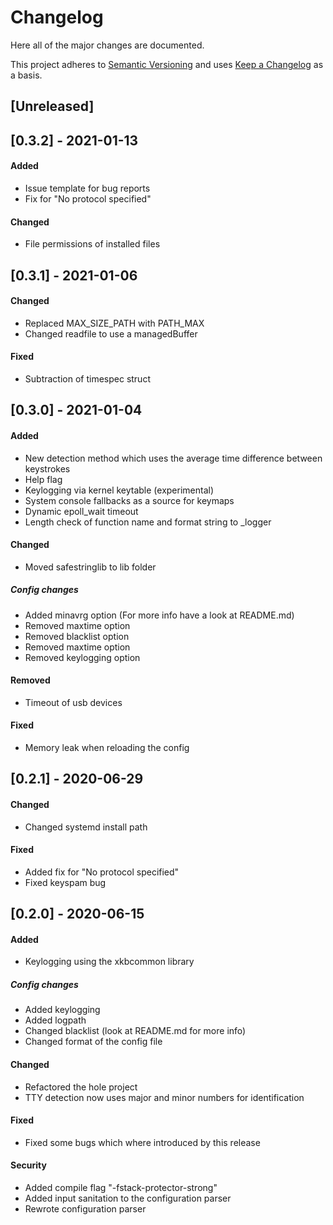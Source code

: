 # Changelog
Here all of the major changes are documented.

This project adheres to [Semantic Versioning](http://semver.org/)
and uses [Keep a Changelog](http://keepachangelog.com/) as a basis.

## [Unreleased]

## [0.3.2] - 2021-01-13
#### Added
- Issue template for bug reports
- Fix for "No protocol specified"

#### Changed
- File permissions of installed files

## [0.3.1] - 2021-01-06
#### Changed
- Replaced MAX_SIZE_PATH with PATH_MAX
- Changed readfile to use a managedBuffer

#### Fixed
- Subtraction of timespec struct


## [0.3.0] - 2021-01-04
#### Added
- New detection method which uses the average time difference between keystrokes
- Help flag
- Keylogging via kernel keytable (experimental)
- System console fallbacks as a source for keymaps
- Dynamic epoll_wait timeout
- Length check of function name and format string to _logger

#### Changed
- Moved safestringlib to lib folder

##### Config changes
- Added minavrg option (For more info have a look at README.md)
- Removed maxtime option
- Removed blacklist option
- Removed maxtime option
- Removed keylogging option

#### Removed
- Timeout of usb devices

#### Fixed
- Memory leak when reloading the config


## [0.2.1] - 2020-06-29
#### Changed
- Changed systemd install path

#### Fixed
- Added fix for "No protocol specified"
- Fixed keyspam bug


## [0.2.0] - 2020-06-15
#### Added
- Keylogging using the xkbcommon library

##### Config changes
- Added keylogging
- Added logpath
- Changed blacklist (look at README.md for more info)
- Changed format of the config file

#### Changed
- Refactored the hole project
- TTY detection now uses major and minor numbers for identification

#### Fixed
- Fixed some bugs which where introduced by this release

#### Security
- Added compile flag "-fstack-protector-strong"
- Added input sanitation to the configuration parser
- Rewrote configuration parser
